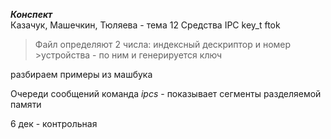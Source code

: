 ***Конспект*** \
Казачук, Машечкин, Тюляева - тема 12
Средства IPC 
key_t ftok

>Файл определяют 2 числа: индексный дескриптор и номер >устройства - по ним и генерируется ключ

разбираем примеры из машбука

Очереди сообщений
команда *ipcs* - показывает сегменты разделяемой памяти

6 дек - контрольная 
